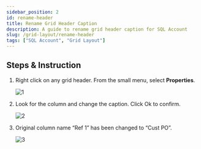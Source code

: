 ```yaml
---
sidebar_position: 2
id: rename-header
title: Rename Grid Header Caption
description: A guide to rename grid header caption for SQL Account
slug: /grid-layout/rename-header
tags: ["SQL Account", "Grid Layout"]
---
```


## Steps & Instruction

   1. Right click on any grid header. From the small menu, select **Properties**.

      ![1](/img/grid-layout/rename-header/1.png)

   2. Look for the column and change the caption. Click Ok to confirm.

      ![2](/img/grid-layout/rename-header/2.png)

   3. Original column name “Ref 1” has been changed to “Cust PO”.

      ![3](/img/grid-layout/rename-header/3.png)

